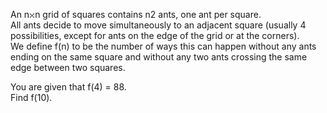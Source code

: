   <p>  An  n<img src='images/symbol_times.gif' width='9' height='9' alt='&times;' border='0' style='vertical-align:middle;' />n grid of squares contains  n2 ants, one ant per square.<br />  All ants decide to move simultaneously to an adjacent square (usually 4 possibilities, except for ants on the edge of the grid or at the corners).<br />  We define f(n) to be the number of ways this can happen without any ants ending on the same square and without any two ants crossing the same edge between two squares.  </p>  <p>  You are given that f(4) = 88.<br />  Find  f(10).  </p>    